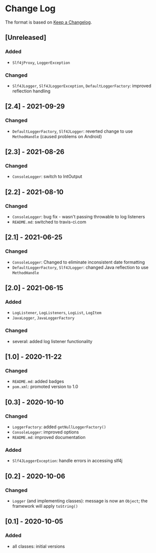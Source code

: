 # Change Log

The format is based on [Keep a Changelog](http://keepachangelog.com/).

## [Unreleased]
### Added
- `Slf4jProxy`, `LoggerException`
### Changed
- `Slf4JLogger`, `Slf4JLoggerException`, `DefaultLoggerFactory`: improved reflection handling

## [2.4] - 2021-09-29
### Changed
- `DefaultLoggerFactory`, `Slf4JLogger`: reverted change to use `MethodHandle` (caused problems on Android)

## [2.3] - 2021-08-26
### Changed
- `ConsoleLogger`: switch to IntOutput

## [2.2] - 2021-08-10
### Changed
- `ConsoleLogger`: bug fix - wasn't passing throwable to log listeners
- `README.md`: switched to travis-ci.com

## [2.1] - 2021-06-25
### Changed
- `ConsoleLogger`: Changed to eliminate inconsistent date formatting
- `DefaultLoggerFactory`, `Slf4JLogger`: changed Java reflection to use `MethodHandle`

## [2.0] - 2021-06-15
### Added
- `LogListener`, `LogListeners`, `LogList`, `LogItem`
- `JavaLogger`, `JavaLoggerFactory`
### Changed
- several: added log listener functionality

## [1.0] - 2020-11-22
### Changed
- `README.md`: added badges
- `pom.xml`: promoted version to 1.0

## [0.3] - 2020-10-10
### Changed
- `LoggerFactory`: added `getNullLoggerFactory()`
- `ConsoleLogger`: improved options
- `README.md`: improved documentation
### Added
- `Slf4JLoggerException`: handle errors in accessing slf4j

## [0.2] - 2020-10-06
### Changed
- `Logger` (and implementing classes): message is now an `Object`; the framework will apply `toString()`

## [0.1] - 2020-10-05
### Added
- all classes: initial versions
